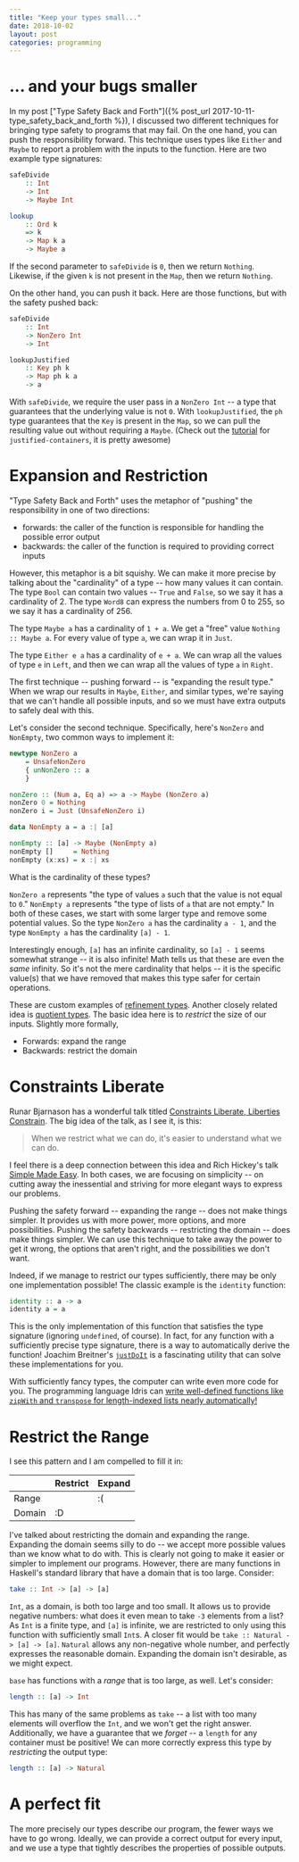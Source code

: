 ```yaml
---
title: "Keep your types small..."
date: 2018-10-02
layout: post
categories: programming
---
```


# ... and your bugs smaller

In my post ["Type Safety Back and Forth"]({% post_url 2017-10-11-type_safety_back_and_forth %}), I discussed two different techniques for bringing type safety to programs that may fail.
On the one hand, you can push the responsibility forward.
This technique uses types like `Either` and `Maybe` to report a problem with the inputs to the function.
Here are two example type signatures:

```haskell
safeDivide
    :: Int
    -> Int
    -> Maybe Int

lookup
    :: Ord k
    => k
    -> Map k a
    -> Maybe a
```

If the second parameter to `safeDivide` is `0`, then we return `Nothing`.
Likewise, if the given `k` is not present in the `Map`, then we return `Nothing`.

On the other hand, you can push it back.
Here are those functions, but with the safety pushed back:

```haskell
safeDivide
    :: Int
    -> NonZero Int
    -> Int

lookupJustified
    :: Key ph k
    -> Map ph k a
    -> a
```

With `safeDivide`, we require the user pass in a `NonZero Int` -- a type that guarantees that the underlying value is not `0`.
With `lookupJustified`, the `ph` type guarantees that the `Key` is present in the `Map`, so we can pull the resulting value out without requiring a `Maybe`.
(Check out the [tutorial](https://hackage.haskell.org/package/justified-containers-0.3.0.0/docs/Data-Map-Justified-Tutorial.html) for `justified-containers`, it is pretty awesome)

# Expansion and Restriction

"Type Safety Back and Forth" uses the metaphor of "pushing" the responsibility in one of two directions:

- forwards: the caller of the function is responsible for handling the possible error output
- backwards: the caller of the function is required to providing correct inputs

However, this metaphor is a bit squishy.
We can make it more precise by talking about the "cardinality" of a type -- how many values it can contain.
The type `Bool` can contain two values -- `True` and `False`, so we say it has a cardinality of 2.
The type `Word8` can express the numbers from 0 to 255, so we say it has a cardinality of 256.

The type `Maybe a` has a cardinality of `1 + a`.
We get a "free" value `Nothing :: Maybe a`.
For every value of type `a`, we can wrap it in `Just`.

The type `Either e a` has a cardinality of `e + a`.
We can wrap all the values of type `e` in `Left`, and then we can wrap all the values of type `a` in `Right`.

The first technique -- pushing forward -- is "expanding the result type."
When we wrap our results in `Maybe`, `Either`, and similar types, we're saying that we can't handle all possible inputs, and so we must have extra outputs to safely deal with this.

Let's consider the second technique.
Specifically, here's `NonZero` and `NonEmpty`, two common ways to implement it:

```haskell
newtype NonZero a
    = UnsafeNonZero
    { unNonZero :: a
    }

nonZero :: (Num a, Eq a) => a -> Maybe (NonZero a)
nonZero 0 = Nothing
nonZero i = Just (UnsafeNonZero i)

data NonEmpty a = a :| [a]

nonEmpty :: [a] -> Maybe (NonEmpty a)
nonEmpty []     = Nothing
nonEmpty (x:xs) = x :| xs
```

What is the cardinality of these types?

`NonZero a` represents "the type of values `a` such that the value is not equal to `0`."
`NonEmpty a` represents "the type of lists of `a` that are not empty."
In both of these cases, we start with some larger type and remove some potential values.
So the type `NonZero a` has the cardinality `a - 1`, and the type `NonEmpty a` has the cardinality `[a] - 1`.

Interestingly enough, `[a]` has an infinite cardinality, so `[a] - 1` seems somewhat strange -- it is also infinite!
Math tells us that these are even the *same* infinity.
So it's not the mere cardinality that helps -- it is the specific value(s) that we have removed that makes this type safer for certain operations.

These are custom examples of [refinement types](https://ucsd-progsys.github.io/liquidhaskell-tutorial/).
Another closely related idea is [quotient types](https://www.hedonisticlearning.com/posts/quotient-types-for-programmers.html).
The basic idea here is to *restrict* the size of our inputs.
Slightly more formally,

- Forwards: expand the range
- Backwards: restrict the domain

# Constraints Liberate

Runar Bjarnason has a wonderful talk titled [Constraints Liberate, Liberties Constrain](https://www.youtube.com/watch?v=GqmsQeSzMdw).
The big idea of the talk, as I see it, is this:

> When we restrict what we can do, it's easier to understand what we can do.

I feel there is a deep connection between this idea and Rich Hickey's talk [Simple Made Easy](https://www.youtube.com/watch?v=34_L7t7fD_U).
In both cases, we are focusing on simplicity -- on cutting away the inessential and striving for more elegant ways to express our problems.

Pushing the safety forward -- expanding the range -- does not make things simpler.
It provides us with more power, more options, and more possibilities.
Pushing the safety backwards -- restricting the domain -- does make things simpler.
We can use this technique to take away the power to get it wrong, the options that aren't right, and the possibilities we don't want.

Indeed, if we manage to restrict our types sufficiently, there may be only one implementation possible!
The classic example is the `identity` function:

```haskell
identity :: a -> a
identity a = a
```

This is the only implementation of this function that satisfies the type signature (ignoring `undefined`, of course).
In fact, for any function with a sufficiently precise type signature, there is a way to automatically derive the function!
Joachim Breitner's [`justDoIt`](https://www.joachim-breitner.de/blog/735-The_magic_%E2%80%9CJust_do_it%E2%80%9D_type_class) is a fascinating utility that can solve these implementations for you.

With sufficiently fancy types, the computer can write even more code for you.
The programming language Idris can [write well-defined functions like `zipWith` and `transpose` for length-indexed lists nearly automatically!](https://youtu.be/X36ye-1x_HQ?t=1140)

# Restrict the Range

I see this pattern and I am compelled to fill it in:

|        | Restrict | Expand |
|--------|----------|--------|
| Range  |          |   :(   |
| Domain |    :D    |        |

I've talked about restricting the domain and expanding the range.
Expanding the domain seems silly to do -- we accept more possible values than we know what to do with.
This is clearly not going to make it easier or simpler to implement our programs.
However, there are many functions in Haskell's standard library that have a domain that is too large.
Consider:

```haskell
take :: Int -> [a] -> [a]
```

`Int`, as a domain, is both too large and too small.
It allows us to provide negative numbers: what does it even mean to take `-3` elements from a list?
As `Int` is a finite type, and `[a]` is infinite, we are restricted to only using this function with sufficiently small `Int`s.
A closer fit would be `take :: Natural -> [a] -> [a]`.
`Natural` allows any non-negative whole number, and perfectly expresses the reasonable domain.
Expanding the domain isn't desirable, as we might expect.

`base` has functions with a *range* that is too large, as well.
Let's consider:

```haskell
length :: [a] -> Int
```

This has many of the same problems as `take` -- a list with too many elements will overflow the `Int`, and we won't get the right answer.
Additionally, we have a guarantee that we *forget* -- a `length` for any container must be positive!
We can more correctly express this type by *restricting* the output type:

```haskell
length :: [a] -> Natural
```

# A perfect fit

The more precisely our types describe our program, the fewer ways we have to go wrong.
Ideally, we can provide a correct output for every input, and we use a type that tightly describes the properties of possible outputs.
